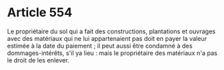 # Article 554

Le propriétaire du sol qui a fait des constructions, plantations et ouvrages avec des matériaux qui ne lui appartenaient pas doit en payer la valeur estimée à la date du paiement ; il peut aussi être condamné à des dommages-intérêts, s'il ya lieu : mais le propriétaire des matériaux n'a pas le droit de les enlever.